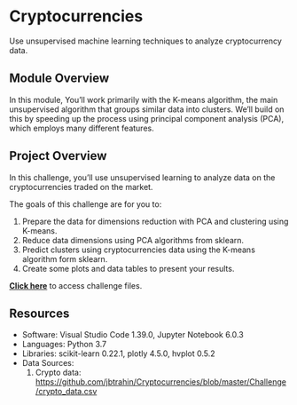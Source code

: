 # Cryptocurrencies
Use unsupervised machine learning techniques to analyze cryptocurrency data.

## Module Overview
In this module, You’ll work primarily with the K-means algorithm, the main unsupervised algorithm that groups similar data into clusters. We’ll build on this by speeding up the process using principal component analysis (PCA), which employs many different features.

## Project Overview
In this challenge, you’ll use unsupervised learning to analyze data on the cryptocurrencies traded on the market.

The goals of this challenge are for you to:

1. Prepare the data for dimensions reduction with PCA and clustering using K-means.
2. Reduce data dimensions using PCA algorithms from sklearn.
3. Predict clusters using cryptocurrencies data using the K-means algorithm form sklearn.
4. Create some plots and data tables to present your results.

**[Click here](https://github.com/jbtrahin/Cryptocurrencies/tree/master/Challenge)** to access challenge files.

## Resources

- Software: Visual Studio Code 1.39.0, Jupyter Notebook 6.0.3
- Languages: Python 3.7
- Libraries: scikit-learn 0.22.1, plotly 4.5.0, hvplot 0.5.2
- Data Sources:
  1. Crypto data: https://github.com/jbtrahin/Cryptocurrencies/blob/master/Challenge/crypto_data.csv
